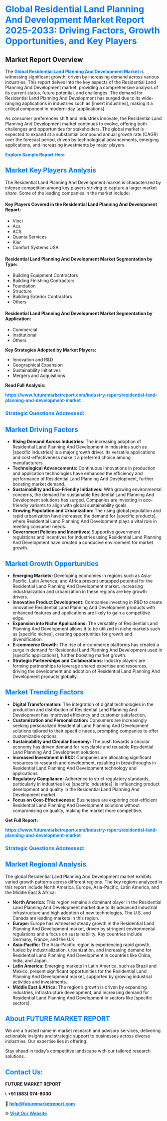 <h1 style="color: #007BFF;">Global Residential Land Planning And Development Market Report 2025-2033: Driving Factors, Growth Opportunities, and Key Players</h1>

<section id="overview">
<h2>Market Report Overview</h2>
<p>The <a href="https://www.futuremarketreport.com/industry-report/residential-land-planning-and-development-market" style="color: #007BFF; text-decoration: none;"><strong>Global Residential Land Planning And Development Market</strong></a> is witnessing significant growth, driven by increasing demand across various industries. This report delves into the key aspects of the Residential Land Planning And Development market, providing a comprehensive analysis of its current status, future potential, and challenges. The demand for Residential Land Planning And Development has surged due to its wide-ranging applications in industries such as [insert industries], making it a critical component in modern-day [applications].</p>
<p>As consumer preferences shift and industries innovate, the Residential Land Planning And Development market continues to evolve, offering both challenges and opportunities for stakeholders. The global market is expected to expand at a substantial compound annual growth rate (CAGR) over the forecast period, driven by technological advancements, emerging applications, and increasing investments by major players.</p>
</section>

<section id="overview">
<p><a href="https://www.futuremarketreport.com/request-sample/reportId=34561" style="color: #007BFF; text-decoration: none;"><strong>Explore Sample Report Here</strong></a></p>
</section>

<section id="key-players">
<h2 style="color: #007BFF;">Market Key Players Analysis</h2>
<p>The Residential Land Planning And Development market is characterized by intense competition among key players striving to capture a larger market share. Some of the leading companies in the market include:</p>
<h4>Key Players Covered in the Residential Land Planning And Development Report:</h4>
<ul><li>Vinci</li><li>Acs</li><li>ACS</li><li>Quanta Services</li><li>Kier</li><li>Comfort Systems USA</li></ul>
<h4>Residential Land Planning And Development Market Segmentation by Type:</h4>
<ul><li>Building Equipment Contractors</li><li>Building Finishing Contractors</li><li>Foundation</li><li>Structure</li><li>Building Exterior Contractors</li><li>Others</li></ul>

<h4>Residential Land Planning And Development Market Segmentation by Application:</h4>
<ul><li>Commercial</li><li>Institutional</li><li>Others</li></ul>
<p><strong>Key Strategies Adopted by Market Players:</strong></p>
<ul>
<li>Innovation and R&D</li>
<li>Geographical Expansion</li>
<li>Sustainability Initiatives</li>
<li>Mergers and Acquisitions</li>
</ul>
</section>

<section>
<p><strong>Read Full Analysis: </strong></p><a href="https://www.futuremarketreport.com/industry-report/residential-land-planning-and-development-market" style="color: #007BFF; text-decoration: none;"><strong>https://www.futuremarketreport.com/industry-report/residential-land-planning-and-development-market</strong></a>
<h3 style="color: #007BFF;">Strategic Questions Addressed:</h3>
</section>

<section id="driving-factors">
<h2 style="color: #007BFF;">Market Driving Factors</h2>
<ul>
<li><strong>Rising Demand Across Industries:</strong> The increasing adoption of Residential Land Planning And Development in industries such as [specific industries] is a major growth driver. Its versatile applications and cost-effectiveness make it a preferred choice among manufacturers.</li>
<li><strong>Technological Advancements:</strong> Continuous innovations in production and application technologies have enhanced the efficiency and performance of Residential Land Planning And Development, further boosting market demand.</li>
<li><strong>Sustainability and Eco-Friendly Initiatives:</strong> With growing environmental concerns, the demand for sustainable Residential Land Planning And Development solutions has surged. Companies are investing in eco-friendly variants to align with global sustainability goals.</li>
<li><strong>Growing Population and Urbanization:</strong> The rising global population and rapid urbanization have increased the demand for [specific products], where Residential Land Planning And Development plays a vital role in meeting consumer needs.</li>
<li><strong>Government Policies and Incentives:</strong> Supportive government regulations and incentives for industries using Residential Land Planning And Development have created a conducive environment for market growth.</li>
</ul>
</section>

<section id="growth-opportunities">
<h2 style="color: #007BFF;">Market Growth Opportunities</h2>
<ul>
<li><strong>Emerging Markets:</strong> Developing economies in regions such as Asia-Pacific, Latin America, and Africa present untapped potential for the Residential Land Planning And Development market. Increasing industrialization and urbanization in these regions are key growth drivers.</li>
<li><strong>Innovative Product Development:</strong> Companies investing in R&D to create innovative Residential Land Planning And Development products with enhanced features and applications are likely to gain a competitive edge.</li>
<li><strong>Expansion into Niche Applications:</strong> The versatility of Residential Land Planning And Development allows it to be utilized in niche markets such as [specific niches], creating opportunities for growth and diversification.</li>
<li><strong>E-commerce Growth:</strong> The rise of e-commerce platforms has created a surge in demand for Residential Land Planning And Development used in [specific applications], further boosting market growth.</li>
<li><strong>Strategic Partnerships and Collaborations:</strong> Industry players are forming partnerships to leverage shared expertise and resources, driving the development and adoption of Residential Land Planning And Development products globally.</li>
</ul>
</section>

<section id="trending-factors">
<h2 style="color: #007BFF;">Market Trending Factors</h2>
<ul>
<li><strong>Digital Transformation:</strong> The integration of digital technologies in the production and distribution of Residential Land Planning And Development has improved efficiency and customer satisfaction.</li>
<li><strong>Customization and Personalization:</strong> Consumers are increasingly seeking personalized Residential Land Planning And Development solutions tailored to their specific needs, prompting companies to offer customizable options.</li>
<li><strong>Sustainability and Circular Economy:</strong> The push towards a circular economy has driven demand for recyclable and reusable Residential Land Planning And Development solutions.</li>
<li><strong>Increased Investment in R&D:</strong> Companies are allocating significant resources to research and development, resulting in breakthroughs in Residential Land Planning And Development technology and applications.</li>
<li><strong>Regulatory Compliance:</strong> Adherence to strict regulatory standards, particularly in industries like [specific industries], is influencing product development and quality in the Residential Land Planning And Development market.</li>
<li><strong>Focus on Cost-Effectiveness:</strong> Businesses are exploring cost-efficient Residential Land Planning And Development solutions without compromising on quality, making the market more competitive.</li>
</ul>
</section>

<section>
<p><strong>Get Full Report: </strong></p><a href="https://www.futuremarketreport.com/industry-report/residential-land-planning-and-development-market" style="color: #007BFF; text-decoration: none;"><strong>https://www.futuremarketreport.com/industry-report/residential-land-planning-and-development-market</strong></a>
<h3 style="color: #007BFF;">Strategic Questions Addressed:</h3>
</section>


<section id="regional-analysis">
<h2 style="color: #007BFF;">Market Regional Analysis</h2>
<p>The global Residential Land Planning And Development market exhibits varied growth patterns across different regions. The key regions analyzed in this report include North America, Europe, Asia-Pacific, Latin America, and the Middle East & Africa:</p>
<ul>
<li><strong>North America:</strong> This region remains a dominant player in the Residential Land Planning And Development market due to its advanced industrial infrastructure and high adoption of new technologies. The U.S. and Canada are leading markets in this region.</li>
<li><strong>Europe:</strong> Europe has witnessed steady growth in the Residential Land Planning And Development market, driven by stringent environmental regulations and a focus on sustainability. Key countries include Germany, France, and the U.K.</li>
<li><strong>Asia-Pacific:</strong> The Asia-Pacific region is experiencing rapid growth, fueled by industrialization, urbanization, and increasing demand for Residential Land Planning And Development in countries like China, India, and Japan.</li>
<li><strong>Latin America:</strong> Emerging markets in Latin America, such as Brazil and Mexico, present significant opportunities for the Residential Land Planning And Development market, supported by growing industrial activities and investments.</li>
<li><strong>Middle East & Africa:</strong> The region’s growth is driven by expanding industries, infrastructure development, and increasing demand for Residential Land Planning And Development in sectors like [specific sectors].</li>
</ul>
</section>

<footer>
<h2 style="color: #007BFF;">About FUTURE MARKET REPORT</h2>
<p>We are a trusted name in market research and advisory services, delivering actionable insights and strategic support to businesses across diverse industries. Our expertise lies in offering:</p>

<p>Stay ahead in today’s competitive landscape with our tailored research solutions.</p>

<h2 style="color: #007BFF;">Contact Us:</h2>
<p><strong>FUTURE MARKET REPORT</strong></p>
<p>📞 <strong>+91 (883) 074-8030</strong></p>
<p>📧 <strong><a href="mailto:help@futuremarketreport.com" style="color: #007BFF;">help@futuremarketreport.com</a></strong></p>
<p>🌐 <strong><a href="https://www.futuremarketreport.com/" style="color: #007BFF;">Visit Our Website</a></strong></p>
</footer>